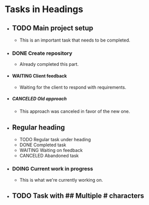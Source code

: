 # Tasks in Headings

- ## TODO Main project setup
  - This is an important task that needs to be completed.

- ### DONE Create repository
  - Already completed this part.

- #### WAITING Client feedback
  - Waiting for the client to respond with requirements.

- ##### CANCELED Old approach
  - This approach was canceled in favor of the new one.

- ## Regular heading
  - TODO Regular task under heading
  - DONE Completed task
  - WAITING Waiting on feedback
  - CANCELED Abandoned task

- ### DOING Current work in progress
  - This is what we're currently working on.

- ## TODO Task with ## Multiple # characters 